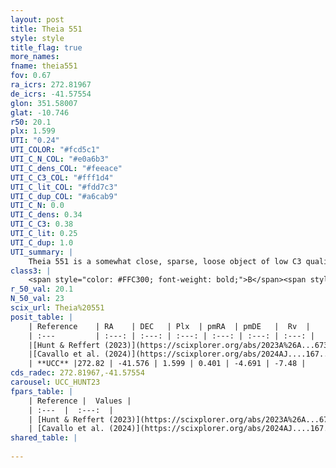 ```yaml
---
layout: post
title: Theia 551
style: style
title_flag: true
more_names: 
fname: theia551
fov: 0.67
ra_icrs: 272.81967
de_icrs: -41.57554
glon: 351.58007
glat: -10.746
r50: 20.1
plx: 1.599
UTI: "0.24"
UTI_COLOR: "#fcd5c1"
UTI_C_N_COL: "#e0a6b3"
UTI_C_dens_COL: "#feeace"
UTI_C_C3_COL: "#fff1d4"
UTI_C_lit_COL: "#fdd7c3"
UTI_C_dup_COL: "#a6cab9"
UTI_C_N: 0.0
UTI_C_dens: 0.34
UTI_C_C3: 0.38
UTI_C_lit: 0.25
UTI_C_dup: 1.0
UTI_summary: |
    Theia 551 is a somewhat close, sparse, loose object of low C3 quality. It was recently reported in the literature.<br><br><span style="color: #99180f; font-weight: bold;">Warning: </span>contains less than 25 stars with <i>P>0.5</i> estimated.
class3: |
    <span style="color: #FFC300; font-weight: bold;">B</span><span style="color: red; font-weight: bold;">C</span>
r_50_val: 20.1
N_50_val: 23
scix_url: Theia%20551
posit_table: |
    | Reference    | RA    | DEC   | Plx  | pmRA  | pmDE   |  Rv  |
    | :---         | :---: | :---: | :---: | :---: | :---: | :---: |
    |[Hunt & Reffert (2023)](https://scixplorer.org/abs/2023A%26A...673A.114H) | 272.807 | -41.499 | 1.578 | 0.41 | -4.683 | -9.432 |
    |[Cavallo et al. (2024)](https://scixplorer.org/abs/2024AJ....167...12C) | 272.809 | -41.627 | 1.571 | -- | -- | -- |
    | **UCC** |272.82 | -41.576 | 1.599 | 0.401 | -4.691 | -7.48 | 
cds_radec: 272.81967,-41.57554
carousel: UCC_HUNT23
fpars_table: |
    | Reference |  Values |
    | :---  |  :---:  |
    | [Hunt & Reffert (2023)](https://scixplorer.org/abs/2023A%26A...673A.114H) | `AV50=0.186, diffAV50=0.918, MOD50=8.958, logAge50=8.256` |
    | [Cavallo et al. (2024)](https://scixplorer.org/abs/2024AJ....167...12C) | `AV50=0.64, dMod50=8.86, logAge50=8.51, [Fe/H]50=-0.35` |
shared_table: |
    
---
```

